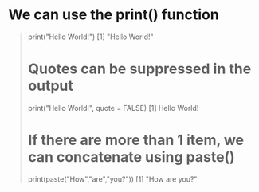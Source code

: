  # We can use the print() function
> print("Hello World!")
[1] "Hello World!"
> # Quotes can be suppressed in the output
> print("Hello World!", quote = FALSE)
[1] Hello World!
> # If there are more than 1 item, we can concatenate using paste()
> print(paste("How","are","you?"))
[1] "How are you?"
